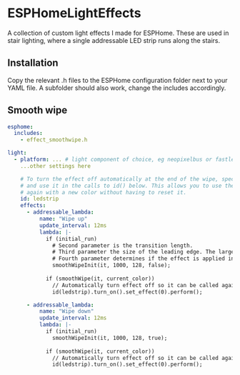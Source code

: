 # ESPHomeLightEffects
A collection of custom light effects I made for ESPHome. These are used in stair lighting, where a single addressable LED strip runs along the stairs. 

## Installation
Copy the relevant .h files to the ESPHome configuration folder next to your YAML file.
A subfolder should also work, change the includes accordingly.

## Smooth wipe
```yaml
esphome:
  includes:
    - effect_smoothwipe.h

light:
  - platform: ... # light component of choice, eg neopixelbus or fastled_clockless
    ...other settings here

    # To turn the effect off automatically at the end of the wipe, specify an id
    # and use it in the calls to id() below. This allows you to use the effect
    # again with a new color without having to reset it.
    id: ledstrip
    effects:
      - addressable_lambda:
          name: "Wipe up"
          update_interval: 12ms
          lambda: |-
            if (initial_run)
              # Second parameter is the transition length.
              # Third parameter the size of the leading edge. The larger, the smoother the transition.
              # Fourth parameter determines if the effect is applied in reverse.
              smoothWipeInit(it, 1000, 128, false);
            
            if (smoothWipe(it, current_color))
              // Automatically turn effect off so it can be called again
              id(ledstrip).turn_on().set_effect(0).perform();

      - addressable_lambda:
          name: "Wipe down"
          update_interval: 12ms
          lambda: |-
            if (initial_run)
              smoothWipeInit(it, 1000, 128, true);
            
            if (smoothWipe(it, current_color))
              // Automatically turn effect off so it can be called again
              id(ledstrip).turn_on().set_effect(0).perform();
```
